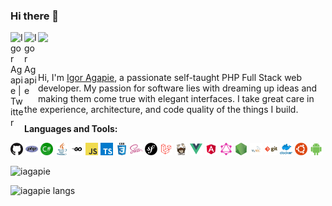 ### Hi there 👋
<a href="https://twitter.com/i_agapie">
  <img align="left" alt="Igor Agapie | Twitter" width="22px" src="https://raw.githubusercontent.com/peterthehan/peterthehan/master/assets/twitter.svg" />
</a>
<a href="https://linkedin.com/in/iagapie">
  <img align="left" alt="Igor Agapie" width="22px" src="https://raw.githubusercontent.com/peterthehan/peterthehan/master/assets/linkedin.svg" />
</a>

![](https://visitor-badge.glitch.me/badge?page_id=iagapie.iagapie)

<br />

Hi, I'm [Igor Agapie](https://www.iagapie.com/), a passionate self-taught PHP Full Stack web developer. My passion for software lies with dreaming up ideas and making them come true with elegant interfaces. I take great care in the experience, architecture, and code quality of the things I build.

**Languages and Tools:**

<code><img height="20" src="https://raw.githubusercontent.com/github/explore/master/topics/github/github.png"></code>
<code><img height="20" src="https://raw.githubusercontent.com/github/explore/master/topics/php/php.png"></code>
<code><img height="20" src="https://raw.githubusercontent.com/github/explore/master/topics/csharp/csharp.png"></code>
<code><img height="20" src="https://raw.githubusercontent.com/github/explore/master/topics/java/java.png"></code>
<code><img height="20" src="https://raw.githubusercontent.com/github/explore/master/topics/go/go.png"></code>
<code><img height="20" src="https://raw.githubusercontent.com/github/explore/master/topics/javascript/javascript.png"></code>
<code><img height="20" src="https://raw.githubusercontent.com/github/explore/master/topics/typescript/typescript.png"></code>
<code><img height="20" src="https://raw.githubusercontent.com/github/explore/master/topics/css/css.png"></code>
<code><img height="20" src="https://raw.githubusercontent.com/github/explore/master/topics/sass/sass.png"></code>
<code><img height="20" src="https://raw.githubusercontent.com/github/explore/master/topics/symfony/symfony.png"></code>
<code><img height="20" src="https://raw.githubusercontent.com/github/explore/master/topics/laravel/laravel.png"></code>
<code><img height="20" src="https://raw.githubusercontent.com/github/explore/master/topics/composer/composer.png"></code>
<code><img height="20" src="https://raw.githubusercontent.com/github/explore/master/topics/vue/vue.png"></code>
<code><img height="20" src="https://raw.githubusercontent.com/github/explore/master/topics/angular/angular.png"></code>
<code><img height="20" src="https://raw.githubusercontent.com/github/explore/master/topics/graphql/graphql.png"></code>
<code><img height="20" src="https://raw.githubusercontent.com/github/explore/master/topics/nodejs/nodejs.png"></code>
<code><img height="20" src="https://raw.githubusercontent.com/github/explore/master/topics/mysql/mysql.png"></code>
<code><img height="20" src="https://raw.githubusercontent.com/github/explore/master/topics/git/git.png"></code>
<code><img height="20" src="https://raw.githubusercontent.com/github/explore/master/topics/docker/docker.png"></code>
<code><img height="20" src="https://raw.githubusercontent.com/github/explore/master/topics/ubuntu/ubuntu.png"></code>
<code><img height="20" src="https://raw.githubusercontent.com/github/explore/master/topics/android/android.png"></code>

<p align="left">
  <img src="https://github-readme-stats.vercel.app/api?username=iagapie&theme=graywhite&show_icons=true&include_all_commits=true&count_private=true&custom_title=Igor%27s%20GitHub%20stats" alt="iagapie" />
</p>

<p align="left">
  <img src="https://github-readme-stats.vercel.app/api/top-langs/?username=iagapie&layout=compact" alt="iagapie langs" />
</p>
<!--
**iagapie/iagapie** is a ✨ _special_ ✨ repository because its `README.md` (this file) appears on your GitHub profile.

Here are some ideas to get you started:

- 🔭 I’m currently working on ...
- 🌱 I’m currently learning ...
- 👯 I’m looking to collaborate on ...
- 🤔 I’m looking for help with ...
- 💬 Ask me about ...
- 📫 How to reach me: ...
- 😄 Pronouns: ...
- ⚡ Fun fact: ...
-->
